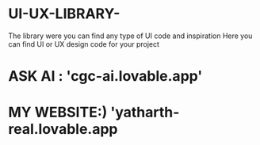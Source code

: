 # UI-UX-LIBRARY-
The library were you can find any type of UI code and inspiration 
 Here you can find UI or UX design code for your project

 # ASK AI :	 'cgc-ai.lovable.app'

 # MY WEBSITE:) 'yatharth-real.lovable.app
